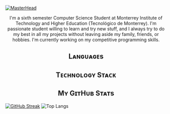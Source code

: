 <!-- BANNER -->
[![MasterHead](https://drive.google.com/uc?export=view&id=1T7bBG1NpRVi5Rzi0bD2rPZmPJ6GP6tU9)](https://github.com/PedroRangelP)

<!-- BIO -->
<p align="center">I'm a sixth semester Computer Science Student at Monterrey Institute of Technology and Higher Education (Tecnológico de Monterrey). I'm passionate student willing to learn and try new stuff, and I always try to do my best in all my projects without leaving aside my family, friends, or hobbies. I'm currently working on my competitive programming skills.</p>

<!-- LANGUAGES -->
<h2 align="center">Lᴀɴɢᴜᴀɢᴇs</h2>

<!-- TECHNOLOGY STACK-->
<h2 align="center">Tᴇᴄʜɴᴏʟᴏɢʏ Sᴛᴀᴄᴋ</h2>

<!-- STATS -->
<h2 align="center">Mʏ GɪᴛHᴜʙ Sᴛᴀᴛs</h2>

[![GitHub Streak](http://github-readme-streak-stats.herokuapp.com?user=PedroRangelP&hide_border=true&background=DD272700&stroke=18B5F6&ring=FD22A0&fire=FD22A0&currStreakNum=18B5F6&currStreakLabel=18B5F6&sideNums=960884&sideLabels=960884)](https://git.io/streak-stats) ![Top Langs](https://github-readme-stats.vercel.app/api/top-langs/?username=PedroRangelP&layout=compact)
